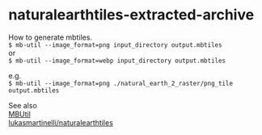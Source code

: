 # naturalearthtiles-extracted-archive

How to generate mbtiles.  
```$ mb-util --image_format=png input_directory output.mbtiles```  
or  
```$ mb-util --image_format=webp input_directory output.mbtiles```  

e.g.  
``` $ mb-util --image_format=png ./natural_earth_2_raster/png_tile output.mbtiles ```

See also  
[MBUtil](https://github.com/mapbox/mbutil)  
[lukasmartinelli/naturalearthtiles](https://github.com/lukasmartinelli/naturalearthtiles)
